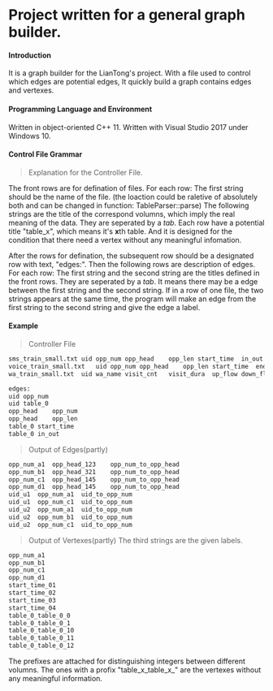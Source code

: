 # Project written for a general graph builder.

#### Introduction
It is a graph builder for the LianTong's project. With a file used to control which edges are potential edges, It quickly build a graph contains edges and vertexes. 

#### Programming Language and Environment
Written in object-oriented C++ 11.
Written with Visual Studio 2017 under Windows 10.

#### Control File Grammar
>Explanation for the Controller File.

The front rows are for defination of files. 
For each row:
	The first string should be the name of the file. (the loaction could be raletive of absolutely both and can be changed in function: TableParser::parse)
	The following strings are the title of the correspond volumns, which imply the real meaning of the data. They are seperated by a *tab*.
	Each row have a potential title "table_x", which means it's **x**th table. And it is designed for the condition that there need a vertex without any meaningful infomation. 

After the rows for defination, the subsequent row should be a designated row with text, "edges:".
Then the following rows are description of edges.
For each row:
	The first string and the second string are the titles defined in the front rows. They are seperated by a *tab*.
	It means there may be a edge between the first string and the second string. If in a row of one file, the two strings appears at the same time, the program will make an edge from the first string to the second string and give the edge a label.

#### Example
>Controller File
```html
sms_train_small.txt	uid	opp_num	opp_head	opp_len	start_time	in_out		
voice_train_small.txt	uid	opp_num	opp_head	opp_len	start_time	end_time	call_type	in_out
wa_train_small.txt	uid	wa_name	visit_cnt	visit_dura	up_flow	down_flow	wa_type	date

edges:
uid	opp_num
uid	table_0
opp_head	opp_num
opp_head	opp_len
table_0	start_time
table_0	in_out
```

>Output of Edges(partly)
```html
opp_num_a1	opp_head_123	opp_num_to_opp_head
opp_num_b1	opp_head_321	opp_num_to_opp_head
opp_num_c1	opp_head_145	opp_num_to_opp_head
opp_num_d1	opp_head_145	opp_num_to_opp_head
uid_u1	opp_num_a1	uid_to_opp_num
uid_u1	opp_num_c1	uid_to_opp_num
uid_u2	opp_num_a1	uid_to_opp_num
uid_u2	opp_num_b1	uid_to_opp_num
uid_u2	opp_num_c1	uid_to_opp_num
```

>Output of Vertexes(partly)
The third strings are the given labels.
```html
opp_num_a1
opp_num_b1
opp_num_c1
opp_num_d1
start_time_01
start_time_02
start_time_03
start_time_04
table_0_table_0_0
table_0_table_0_1
table_0_table_0_10
table_0_table_0_11
table_0_table_0_12
```
The prefixes are attached for distinguishing integers between different volumns. 
The ones with a profix "table_x_table_x_" are the vertexes without any meaningful information. 